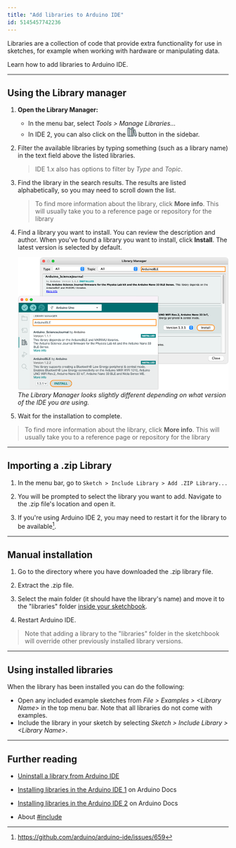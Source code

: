 ```yaml
---
title: "Add libraries to Arduino IDE"
id: 5145457742236
---
```


Libraries are a collection of code that provide extra functionality for use in sketches, for example when working with hardware or manipulating data.

Learn how to add libraries to Arduino IDE.

---

## Using the Library manager

1. **Open the Library Manager:**

   * In the menu bar, select _Tools > Manage Libraries..._
   * In IDE 2, you can also click on the ![Library Manager icon](img/symbol_library.png) button in the sidebar.

2. Filter the available libraries by typing something (such as a library name) in the text field above the listed libraries.

   > IDE 1.x also has options to filter by _Type_ and _Topic_.

3. Find the library in the search results. The results are listed alphabetically, so you may need to scroll down the list.

   > To find more information about the library, click **More info**. This will usually take you to a reference page or repository for the library

4. Find a library you want to install. You can review the description and author. When you've found a library you want to install, click **Install**. The latest version is selected by default.

   ![Installing libraries in the Library Manager for IDE 1 and IDE 2.](img/add-library.png)
   _The Library Manager looks slightly different depending on what version of the IDE you are using._

5. Wait for the installation to complete.

> To find more information about the library, click **More info**. This will usually take you to a reference page or repository for the library

---

## Importing a .zip Library

1. In the menu bar, go to `Sketch > Include Library > Add .ZIP Library...`

2. You will be prompted to select the library you want to add. Navigate to the .zip file's location and open it.

3. If you're using Arduino IDE 2, you may need to restart it for the library to be available[^1].

[^1]: <https://github.com/arduino/arduino-ide/issues/659>

---

<a id="manual-installation"></a>

## Manual installation

1. Go to the directory where you have downloaded the .zip library file.

2. Extract the .zip file.

3. Select the main folder (it should have the library's name) and move it to the "libraries" folder [inside your sketchbook](https://support.arduino.cc/hc/en-us/articles/4412950938514-Open-the-Sketchbook).

4. Restart Arduino IDE.

> Note that adding a library to the "libraries" folder in the sketchbook will override other previously installed library versions.

---

## Using installed libraries

When the library has been installed you can do the following:

* Open any included example sketches from _File > Examples > \<Library Name\>_ in the top menu bar. Note that all libraries do not come with examples.
* Include the library in your sketch by selecting _Sketch > Include Library > \<Library Name\>_.

---

## Further reading

* [Uninstall a library from Arduino IDE](https://support.arduino.cc/hc/en-us/articles/360016077340-Uninstall-a-library-from-Arduino-IDE)

* [Installing libraries in the Arduino IDE 1](https://docs.arduino.cc/software/ide-v1/tutorials/installing-libraries#importing-a-zip-library) on Arduino Docs

* [Installing libraries in the Arduino IDE 2](https://docs.arduino.cc/software/ide-v2/tutorials/ide-v2-installing-a-library) on Arduino Docs

* About [#include](https://www.arduino.cc/reference/en/language/structure/further-syntax/include/)
